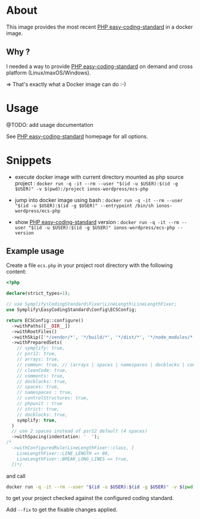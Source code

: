 # About

This image provides the most recent [PHP easy-coding-standard](https://github.com/easy-coding-standard/easy-coding-standard) in a docker image.

## Why ?

I needed a way to provide [PHP easy-coding-standard](https://github.com/easy-coding-standard/easy-coding-standard) on demand and cross platform (Linux/maxOS/Windows).

=> That's exactly what a Docker image can do :-)

# Usage

@TODO: add usage documentation

See [PHP easy-coding-standard](https://github.com/easy-coding-standard/easy-coding-standard) homepage for all options.

# Snippets

- execute docker image with current directory mounted as php source project : `docker run -q -it --rm --user "$(id -u $USER):$(id -g $USER)" -v $(pwd):/project ionos-wordpress/ecs-php`

- jump into docker image using bash : `docker run -q -it --rm --user "$(id -u $USER):$(id -g $USER)" --entrypoint /bin/sh ionos-wordpress/ecs-php`

- show [PHP easy-coding-standard](https://github.com/easy-coding-standard/easy-coding-standard) version : `docker run -q -it --rm --user "$(id -u $USER):$(id -g $USER)" ionos-wordpress/ecs-php --version`

## Example usage

Create a file `ecs.php` in your project root directory with the following content:

```php
<?php

declare(strict_types=1);

// use Symplify\CodingStandard\Fixer\LineLength\LineLengthFixer;
use Symplify\EasyCodingStandard\Config\ECSConfig;

return ECSConfig::configure()
  ->withPaths([__DIR__])
  ->withRootFiles()
  ->withSkip(['*/vendor/*', '*/build/*', '*/dist/*', '*/node_modules/*', '*/src/*', '*/tests/*'])
  ->withPreparedSets(
    // symplify: true,
    // psr12: true,
    // arrays: true,
    // common: true, // (arrays | spaces | namespaces | docblocks | controlStructures | phpunit | comments)
    // cleanCode: true,
    // comments: true,
    // docblocks: true,
    // spaces: true,
    // namespaces : true,
    // controlStructures: true,
    // phpunit : true
    // strict: true,
    // docblocks: true,
    symplify: true,
  )
  // use 2 spaces instead of psr12 default (4 spaces)
  ->withSpacing(indentation: '  ');
/*
  ->withConfiguredRule(LineLengthFixer::class, [
    LineLengthFixer::LINE_LENGTH => 80,
    LineLengthFixer::BREAK_LONG_LINES => true,
  ])*/

```

and call

```bash
docker run -q -it --rm --user "$(id -u $USER):$(id -g $USER)" -v $(pwd):/project ionos-wordpress/ecs-php
```

to get your project checked against the configured coding standard.

Add `--fix` to get the fixable changes applied.

